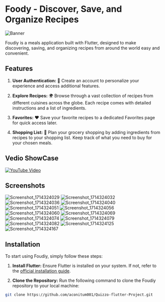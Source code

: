 
# Foody - Discover, Save, and Organize Recipes
![Banner](https://github.com/aconitum001/Foody-Meals-App/assets/141423029/34e9fbdb-916f-493a-a7ca-e4b01c6dec52)

Foudiy is a meals application built with Flutter, designed to make discovering, saving, and organizing recipes from around the world easy and convenient.

## Features

1. **User Authentication:** 🔐 Create an account to personalize your experience and access additional features.
   
2. **Explore Recipes:** 🌍 Browse through a vast collection of recipes from different cuisines across the globe. Each recipe comes with detailed instructions and a list of ingredients.
   
3. **Favorites:** ❤️ Save your favorite recipes to a dedicated Favorites page for quick access later.
   
4. **Shopping List:** 🛒 Plan your grocery shopping by adding ingredients from recipes to your shopping list. Keep track of what you need to buy for your chosen meals.

## Vedio ShowCase
[![YouTube Video](https://upload.wikimedia.org/wikipedia/commons/thumb/9/98/YouTube_Logo.svg/1200px-YouTube_Logo.svg.png)](https://youtu.be/EUBfY62WCj8)

## Screenshots
![Screenshot_1714324029](https://github.com/aconitum001/Quizzo-flutter-Project/assets/141423029/a7553ca0-313c-4485-8f78-73a3839ab5d6)
![Screenshot_1714324032](https://github.com/aconitum001/Quizzo-flutter-Project/assets/141423029/e7c5927e-4824-4ccb-b70b-8da75d164481)
![Screenshot_1714324036](https://github.com/aconitum001/Quizzo-flutter-Project/assets/141423029/07beca8e-3025-4cc1-a2cb-e0e1d7d8c520)
![Screenshot_1714324040](https://github.com/aconitum001/Quizzo-flutter-Project/assets/141423029/14b1d272-8f24-40f0-bbcd-8f5adf6ed5f2)
![Screenshot_1714324051](https://github.com/aconitum001/Quizzo-flutter-Project/assets/141423029/12587ed9-da15-4237-b0c3-5e92260bde68)
![Screenshot_1714324056](https://github.com/aconitum001/Quizzo-flutter-Project/assets/141423029/3455fe2e-b64e-45bf-9e0f-1ac2bda52809)
![Screenshot_1714324060](https://github.com/aconitum001/Quizzo-flutter-Project/assets/141423029/742b4492-620c-4d3f-8d7c-4a3533b22143)
![Screenshot_1714324069](https://github.com/aconitum001/Quizzo-flutter-Project/assets/141423029/cf012a00-6d24-4abe-bb45-19e8db5c4a67)
![Screenshot_1714324074](https://github.com/aconitum001/Quizzo-flutter-Project/assets/141423029/9a1ef362-2473-4696-9962-238b4c5276eb)
![Screenshot_1714324079](https://github.com/aconitum001/Quizzo-flutter-Project/assets/141423029/2fa07c5a-b2a1-45db-a53d-bedba334d243)
![Screenshot_1714324082](https://github.com/aconitum001/Quizzo-flutter-Project/assets/141423029/538b2ec4-0562-41c9-b1be-92d569e7e4c5)
![Screenshot_1714324125](https://github.com/aconitum001/Quizzo-flutter-Project/assets/141423029/a6afa1d6-6963-4182-b6f0-90ce1d216a87)
![Screenshot_1714324167](https://github.com/aconitum001/Quizzo-flutter-Project/assets/141423029/9911cd06-7725-46d1-96cb-370499e52ae8)



## Installation

To start using Foudiy, simply follow these steps:

1. **Install Flutter:** Ensure Flutter is installed on your system. If not, refer to the [official installation guide](https://flutter.dev/docs/get-started/install).

2. **Clone the Repository:** Run the following command to clone the Foudiy repository to your local machine:

```bash
git clone https://github.com/aconitum001/Quizzo-flutter-Project.git
